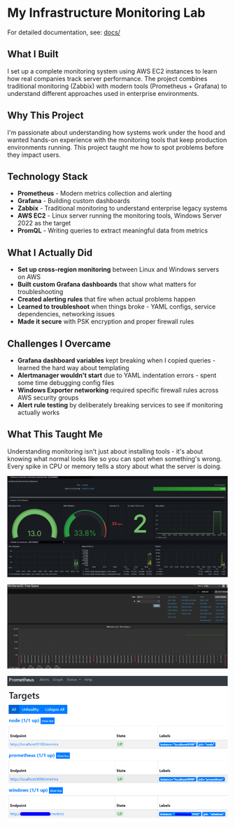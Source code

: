 # My Infrastructure Monitoring Lab

For detailed documentation, see: [docs/](docs/)  


## What I Built
I set up a complete monitoring system using AWS EC2 instances to learn how real companies track server performance. The project combines traditional monitoring (Zabbix) with modern tools (Prometheus + Grafana) to understand different approaches used in enterprise environments.

## Why This Project
I'm passionate about understanding how systems work under the hood and wanted hands-on experience with the monitoring tools that keep production environments running. This project taught me how to spot problems before they impact users.

## Technology Stack
- **Prometheus** - Modern metrics collection and alerting
- **Grafana** - Building custom dashboards
- **Zabbix** - Traditional monitoring to understand enterprise legacy systems
- **AWS EC2** - Linux server running the monitoring tools, Windows Server 2022 as the target
- **PromQL** - Writing queries to extract meaningful data from metrics

## What I Actually Did
- **Set up cross-region monitoring** between Linux and Windows servers on AWS
- **Built custom Grafana dashboards** that show what matters for troubleshooting
- **Created alerting rules** that fire when actual problems happen 
- **Learned to troubleshoot** when things broke - YAML configs, service dependencies, networking issues
- **Made it secure** with PSK encryption and proper firewall rules

## Challenges I Overcame
- **Grafana dashboard variables** kept breaking when I copied queries - learned the hard way about templating
- **Alertmanager wouldn't start** due to YAML indentation errors - spent some time debugging config files  
- **Windows Exporter networking** required specific firewall rules across AWS security groups
- **Alert rule testing** by deliberately breaking services to see if monitoring actually works

## What This Taught Me
Understanding monitoring isn't just about installing tools - it's about knowing what normal looks like so you can spot when something's wrong. Every spike in CPU or memory tells a story about what the server is doing.

![My Custom Grafana Dashboard](https://github.com/AndrejGitH/Homelab-Monitoring/blob/master/images/Dashboard_readme.png?raw=true)

![Win22_Zabbix](https://github.com/AndrejGitH/Homelab-Monitoring/blob/master/images/image%201.png?raw=true) 

![Prometheus](https://github.com/AndrejGitH/Homelab-Monitoring/blob/master/images/image%2020.png?raw=true)

